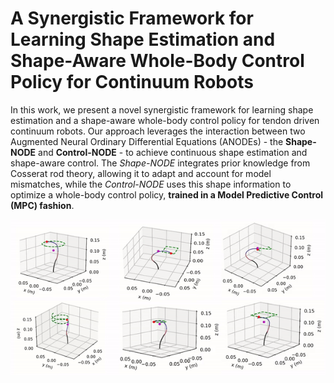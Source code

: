 #   A Synergistic Framework for Learning Shape Estimation and Shape-Aware Whole-Body Control Policy for Continuum Robots
In this work, we present a novel synergistic framework for learning shape estimation and a shape-aware whole-body control policy for tendon driven continuum robots. Our approach leverages the interaction between two Augmented Neural Ordinary Differential Equations (ANODEs) - the **Shape-NODE** and **Control-NODE** - to achieve continuous shape estimation and shape-aware control. The *Shape-NODE* integrates prior knowledge from Cosserat rod theory, allowing it to adapt and account for model mismatches, while the *Control-NODE* uses this shape information to optimize a whole-body control policy, **trained in a Model Predictive Control (MPC) fashion**.
<div align="center">
  <img src="ctr_obs.gif" alt="Image description" width="800">
</div>



